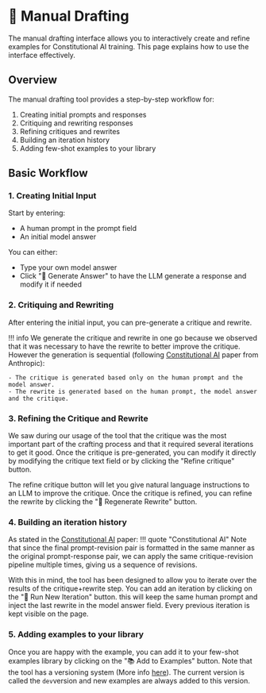 # 📝 Manual Drafting

The manual drafting interface allows you to interactively create and refine examples for Constitutional AI training. This page explains how to use the interface effectively.

## Overview

The manual drafting tool provides a step-by-step workflow for:

1. Creating initial prompts and responses
2. Critiquing and rewriting responses
3. Refining critiques and rewrites
4. Building an iteration history
5. Adding few-shot examples to your library

## Basic Workflow

### 1. Creating Initial Input

Start by entering:

- A human prompt in the prompt field
- An initial model answer

You can either:

- Type your own model answer
- Click "🤖 Generate Answer" to have the LLM generate a response and modify it if needed

### 2. Critiquing and Rewriting

After entering the initial input, you can pre-generate a critique and rewrite.

!!! info
We generate the critique and rewrite in one go because we observed that it was necessary to have the rewrite to better improve the critique. However the generation is sequential (following [Constitutional AI](https://arxiv.org/pdf/2212.08073) paper from Anthropic):

    - The critique is generated based only on the human prompt and the model answer.
    - The rewrite is generated based on the human prompt, the model answer and the critique.

### 3. Refining the Critique and Rewrite

We saw during our usage of the tool that the critique was the most important part of the crafting process and that it required several iterations to get it good.
Once the critique is pre-generated, you can modify it directly by modifying the critique text field or by clicking the "Refine critique" button.

The refine critique button will let you give natural language instructions to an LLM to improve the critique.
Once the critique is refined, you can refine the rewrite by clicking the "🔄 Regenerate Rewrite" button.

### 4. Building an iteration history

As stated in the [Constitutional AI](https://arxiv.org/pdf/2212.08073) paper:
!!! quote "Constitutional AI"
Note that since the final prompt-revision pair is formatted in the same manner as the original prompt-response pair, we can apply the same critique-revision pipeline multiple times, giving us a sequence of revisions.

With this in mind, the tool has been designed to allow you to iterate over the results of the critique+rewrite step.
You can add an iteration by clicking on the "🔄 Run New Iteration" button. this will keep the same human prompt and inject the last rewrite in the model answer field.
Every previous iteration is kept visible on the page.

### 5. Adding examples to your library

Once you are happy with the example, you can add it to your few-shot examples library by clicking on the "📚 Add to Examples" button.
Note that the tool has a versioning system (More info [here](features/versioning.md)). The current version is called the `dev`version and new examples are always added to this version.
